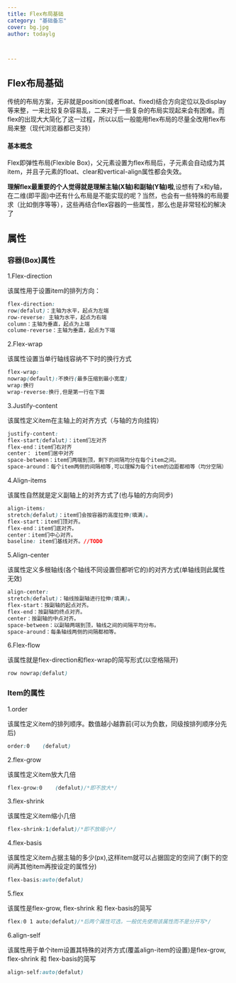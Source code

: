 ```yaml
---
title: Flex布局基础
category: "基础备忘"
cover: bg.jpg
author: todaylg



---
```


## Flex布局基础

传统的布局方案，无非就是position(或者float、fixed)结合方向定位以及display等来整，一来比较复杂容易乱，二来对于一些复杂的布局实现起来会有困难。而flex的出现大大简化了这一过程，所以以后一般能用flex布局的尽量全改用flex布局来整（现代浏览器都已支持）

#### 基本概念

Flex即弹性布局(Flexible Box)，父元素设置为flex布局后，子元素会自动成为其item，并且子元素的float、clear和vertical-align属性都会失效。

**理解flex最重要的个人觉得就是理解主轴(X轴)和副轴(Y轴)啦**,设想有了x和y轴，在二维(即平面)中还有什么布局是不能实现的呢？当然，也会有一些特殊的布局要求（比如倒序等等），这些再结合flex容器的一些属性，那么也是非常轻松的解决了

## 属性

### 容器(Box)属性

1.Flex-direction

该属性用于设置item的排列方向：

```css
flex-direction:
row(defalut)：主轴为水平，起点为左端
row-reverse: 主轴为水平，起点为右端
column：主轴为垂直，起点为上端
colume-reverse：主轴为垂直，起点为下端
```

2.Flex-wrap

该属性设置当单行轴线容纳不下时的换行方式

```css
flex-wrap:
nowrap(default):不换行(最多压缩到最小宽度)
wrap:换行
wrap-reverse:换行,但是第一行在下面
```

3.Justify-content

该属性定义item在主轴上的对齐方式（与轴的方向挂钩）

```css
justify-content:
flex-start(defalut)：item们左对齐
flex-end：item们右对齐
center： item们居中对齐
space-between：item们两端到顶，剩下的间隔均分在每个item之间。
space-around：每个item两侧的间隔相等,可以理解为每个item的边距都相等（均分空隔）
```

4.Align-items

该属性自然就是定义副轴上的对齐方式了(也与轴的方向同步)

```css
align-items:
stretch(defalut)：item们会按容器的高度拉伸(填满)。
flex-start：item们顶对齐。
flex-end：item们底对齐。
center：item们中心对齐。
baseline: item们基线对齐。//TODO
```

5.Align-center

该属性定义多根轴线(各个轴线不同设置但都听它的)的对齐方式(单轴线则此属性无效)

```css
align-center:
stretch(defalut)：轴线按副轴进行拉伸(填满)。
flex-start：按副轴的起点对齐。
flex-end：按副轴的终点对齐。
center：按副轴的中点对齐。
space-between：以副轴两端到顶，轴线之间的间隔平均分布。
space-around：每条轴线两侧的间隔都相等。
```

6.Flex-flow

该属性就是flex-direction和flex-wrap的简写形式(以空格隔开)

```css
row nowrap(defalut)
```

### Item的属性

1.order

该属性定义item的排列顺序。数值越小越靠前(可以为负数，同级按排列顺序分先后)

```css
order:0    (defalut)
```

2.flex-grow

该属性定义item放大几倍

```css
flex-grow:0    (defalut)/*即不放大*/
```

3.flex-shrink

该属性定义item缩小几倍

```css
flex-shrink:1(defalut)/*即不放缩小*/
```

4.flex-basis

该属性定义item占据主轴的多少(px),这样item就可以占据固定的空间了(剩下的空间再其他item再按设定的属性分)

```css
flex-basis:auto(defalut)
```

5.flex

该属性是flex-grow, flex-shrink 和 flex-basis的简写

```css
flex:0 1 auto(defalut)/*后两个属性可选，一般优先使用该属性而不是分开写*/
```

6.align-self

该属性用于单个item设置其特殊的对齐方式(覆盖align-item的设置)是flex-grow, flex-shrink 和 flex-basis的简写

```css
align-self:auto(defalut)
```
